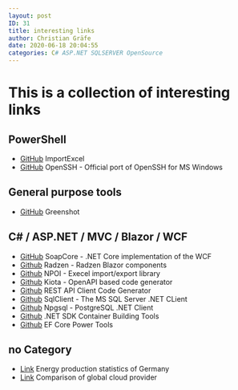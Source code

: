 ```yaml
---
layout: post
ID: 31
title: interesting links
author: Christian Gräfe
date: 2020-06-18 20:04:55
categories: C# ASP.NET SQLSERVER OpenSource
---
```


# This is a collection of interesting links

## PowerShell

* [GitHub][3] ImportExcel
* [GitHub][14] OpenSSH - Official port of OpenSSH for MS Windows

## General purpose tools

* [GitHub][4] Greenshot

## C# / ASP.NET / MVC / Blazor / WCF

* [GitHub][5] SoapCore - .NET Core implementation of the WCF
* [Github][6] Radzen - Radzen Blazor components
* [Github][7] NPOI - Execel import/export library
* [Github][11] Kiota - OpenAPI based code generator
* [Github][16] REST API Client Code Generator
* [Github][12] SqlClient - The MS SQL Server .NET CLient
* [Github][13] Npgsql - PostgreSQL .NET Client
* [Github][15] .NET SDK Container Building Tools
* [Github][17] EF Core Power Tools

## no Category

* [Link][8] Energy production statistics of Germany
* [Link][9] Comparison of global cloud provider

 [3]: https://github.com/dfinke/ImportExcel

 [4]: https://github.com/greenshot/greenshot

 [5]: https://github.com/DigDes/SoapCore
 [6]: https://github.com/radzenhq/radzen-blazor
 [7]: https://github.com/nissl-lab/npoi
 [11]: https://github.com/microsoft/kiota
 [12]: https://github.com/dotnet/SqlClient
 [13]: https://github.com/npgsql/npgsql
 [14]: https://github.com/PowerShell/openssh-portable
 [15]: https://github.com/dotnet/sdk-container-builds
 [16]: https://github.com/christianhelle/apiclientcodegen
 [17]: https://github.com/ErikEJ/EFCorePowerTools

 [8]: https://energy-charts.info/charts/energy_pie/chart.htm?l=en&c=DE&interval=day
 [9]: http://comparecloud.in/
